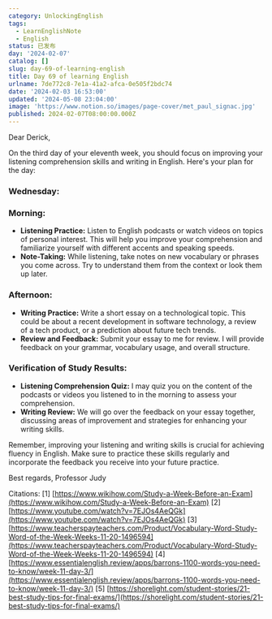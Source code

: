 ```yaml
---
category: UnlockingEnglish
tags:
  - LearnEnglishNote
  - English
status: 已发布
day: '2024-02-07'
catalog: []
slug: day-69-of-learning-english
title: Day 69 of learning English
urlname: 7de772c8-7e1a-41a2-afca-0e505f2bdc74
date: '2024-02-03 16:53:00'
updated: '2024-05-08 23:04:00'
image: 'https://www.notion.so/images/page-cover/met_paul_signac.jpg'
published: 2024-02-07T08:00:00.000Z
---
```


Dear Derick,


On the third day of your eleventh week, you should focus on improving your listening comprehension skills and writing in English. Here's your plan for the day:


### Wednesday:


### Morning:

- **Listening Practice:** Listen to English podcasts or watch videos on topics of personal interest. This will help you improve your comprehension and familiarize yourself with different accents and speaking speeds.
- **Note-Taking:** While listening, take notes on new vocabulary or phrases you come across. Try to understand them from the context or look them up later.

### Afternoon:

- **Writing Practice:** Write a short essay on a technological topic. This could be about a recent development in software technology, a review of a tech product, or a prediction about future tech trends.
- **Review and Feedback:** Submit your essay to me for review. I will provide feedback on your grammar, vocabulary usage, and overall structure.

### Verification of Study Results:

- **Listening Comprehension Quiz:** I may quiz you on the content of the podcasts or videos you listened to in the morning to assess your comprehension.
- **Writing Review:** We will go over the feedback on your essay together, discussing areas of improvement and strategies for enhancing your writing skills.

Remember, improving your listening and writing skills is crucial for achieving fluency in English. Make sure to practice these skills regularly and incorporate the feedback you receive into your future practice.


Best regards,
Professor Judy


Citations:
[1] [https://www.wikihow.com/Study-a-Week-Before-an-Exam](https://www.wikihow.com/Study-a-Week-Before-an-Exam)
[2] [https://www.youtube.com/watch?v=7EJOs4AeQGk](https://www.youtube.com/watch?v=7EJOs4AeQGk)
[3] [https://www.teacherspayteachers.com/Product/Vocabulary-Word-Study-Word-of-the-Week-Weeks-11-20-1496594](https://www.teacherspayteachers.com/Product/Vocabulary-Word-Study-Word-of-the-Week-Weeks-11-20-1496594)
[4] [https://www.essentialenglish.review/apps/barrons-1100-words-you-need-to-know/week-11-day-3/](https://www.essentialenglish.review/apps/barrons-1100-words-you-need-to-know/week-11-day-3/)
[5] [https://shorelight.com/student-stories/21-best-study-tips-for-final-exams/](https://shorelight.com/student-stories/21-best-study-tips-for-final-exams/)

